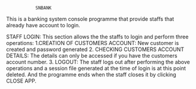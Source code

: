                SNBANK

This is a banking system console programme that provide staffs that already have account to login. 

STAFF LOGIN: This section allows the the staffs to login and perform three operations:
1.CREATION OF CUSTOMERS ACCOUNT: New customer is created and password generated
2. CHECKING CUSTOMERS ACCOUNT DETAILS: The details can only be accessed if you have the customers account number.
3. LOGOUT: The staff logs out after performing the above operations and a session file generated at the time of login is at this point deleted.
And the programme ends when the staff closes it by clicking CLOSE APP.
